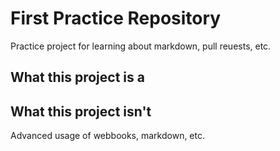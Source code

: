 # First Practice Repository
Practice project for learning about markdown, pull reuests, etc.

## What this project is a

## What this project isn't
Advanced usage of webbooks, markdown, etc.
